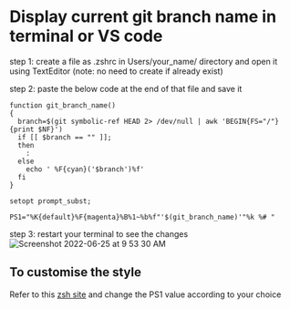 # Display current git branch name in terminal or VS code
step 1: create a file as .zshrc in Users/your_name/ directory and open it using TextEditor
(note: no need to create if already exist)

step 2: paste the below code at the end of that file and save it
```
function git_branch_name()
{
  branch=$(git symbolic-ref HEAD 2> /dev/null | awk 'BEGIN{FS="/"} {print $NF}')
  if [[ $branch == "" ]];
  then
    :
  else
    echo ' %F{cyan}('$branch')%f'
  fi
}

setopt prompt_subst;

PS1="%K{default}%F{magenta}%B%1~%b%f"'$(git_branch_name)'"%k %# "
```
step 3: restart your terminal to see the changes
![Screenshot 2022-06-25 at 9 53 30 AM](https://user-images.githubusercontent.com/55612421/175757866-13c34166-2c1c-4be6-8037-550ad248d258.png)

## To customise the style
Refer to this [zsh site](https://zsh.sourceforge.io/Doc/Release/Prompt-Expansion.html#Visual-effects) and change the PS1 value according to your choice
